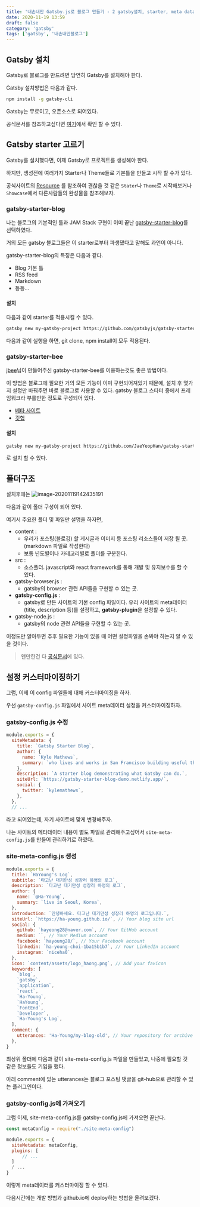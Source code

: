 ```yaml
---
title: '내손내만 Gatsby.js로 블로그 만들기 - 2 gatsby설치, starter, meta data 설정'
date: 2020-11-19 13:59
draft: false
category: 'gatsby'
tags: ['gatsby', '내손내만블로그']
---
```


## Gatsby 설치

Gatsby로 블로그를 만드려면 당연히 Gatsby를 설치해야 한다.

Gatsby 설치방법은 다음과 같다.

```bash
npm install -g gatsby-cli
```

Gatsby는 무료이고, 오픈소스로 되어있다.

공식문서를 참조하고싶다면 [여기](https://www.gatsbyjs.com/docs/)에서 확인 할 수 있다.

## Gatsby starter 고르기

Gatsby를 설치했다면, 이제 Gatsby로 프로젝트를 생성해야 한다.

하지만, 생성전에 여러가지 Starter나 Theme들로 기본틀을 만들고 시작 할 수가 있다.

공식사이트의 [Resource](https://www.gatsbyjs.com/starters/?c=Blog&v=2) 를 참조하여 괜찮을 것 같은 `Stater`나 `Theme`로 시작해보거나 `Showcase`에서 다른사람들의 완성물을 참조해보자.

### gatsby-starter-blog

나는 블로그의 기본적인 틀과 JAM Stack 구현이 이미 끝난 [gatsby-starter-blog](https://www.gatsbyjs.com/starters/gatsbyjs/gatsby-starter-blog/)를 선택하였다.

거의 모든 gatsby 블로그들은 이 starter로부터 파생됐다고 말해도 과언이 아니다.

gatsby-starter-blog의 특징은 다음과 같다.

- Blog 기본 틀
- RSS feed
- Markdown
- 등등...

#### 설치

다음과 같이 starter를 적용시킬 수 있다.

```bash
gatsby new my-gatsby-project https://github.com/gatsbyjs/gatsby-starter-blog
```

다음과 같이 실행을 하면, git clone, npm install이 모두 적용된다.

### gatsby-starter-bee

[jbee](https://jbee.io/etc/intro-new-blog/)님이 만들어주신 gatsby-starter-bee를 이용하는것도 좋은 방법이다.

이 방법은 블로그에 필요한 거의 모든 기능이 이미 구현되어져있기 때문에, 설치 후 몇가지 설정만 바꿔주면
바로 블로그로 사용할 수 있다.
gatsby 블로그 스타터 중에서 프레임워크라 부를만한 정도로 구성되어 있다.

- [베타 사이트](https://gatsby-starter-bee.netlify.app/)
- [깃헙](https://github.com/JaeYeopHan/gatsby-starter-bee)

#### 설치

```bash
gatsby new my-gatsby-project https://github.com/JaeYeopHan/gatsby-starter-bee
```

로 설치 할 수 있다.

## 폴더구조

설치후에는
![image-20201119142435191](C:\blog\my-blog-OLD\content\gatsby\2020-11-19-내손내만-Gatsby.js로-블로그-만들기---2-gatsby설치,-starter-고르기_img1.jpg)

다음과 같이 폴더 구성이 되어 있다.

여기서 주요한 폴더 및 파일만 설명을 하자면,

- content :
  - 우리가 포스팅(블로깅) 할 게시글과 이미지 등 포스팅 리소스들이 저장 될 곳. (markdown 파일로 작성한다)
  - 보통 년도별이나 카테고리별로 폴더를 구분한다.
- src :
  - 소스폴더. javascript와 react framework를 통해 개발 및 유지보수를 할 수 있다.
- gatsby-browser.js :
  - gatsby의 browser 관련 API들을 구현할 수 있는 곳.
- **gatsby-config.js** :
  - gatsby로 만든 사이트의 기본 config 파일이다.
    우리 사이트의 meta데이터 (title, description 등)를 설정하고,
    **gatsby-plugin**을 설정할 수 있다.
- gatsby-node.js :
  - gatsby의 node 관련 API들을 구현할 수 있는 곳.

이정도만 알아두면 추후 필요한 기능이 있을 때 어떤 설정파일을 손봐야 하는지 알 수 있을 것이다.

> 왠만한건 다 [공식문서](https://www.gatsbyjs.com/docs/api-reference/)에 있다.

## 설정 커스터마이징하기

그럼, 이제 이 config 파일들에 대해 커스터마이징을 하자.

우선 `gatsby-config.js` 파일에서 사이트 meta데이터 설정을 커스터마이징하자.

### gatsby-config.js 수정

```js
module.exports = {
  siteMetadata: {
    title: `Gatsby Starter Blog`,
    author: {
      name: `Kyle Mathews`,
      summary: `who lives and works in San Francisco building useful things.`,
    },
    description: `A starter blog demonstrating what Gatsby can do.`,
    siteUrl: `https://gatsby-starter-blog-demo.netlify.app/`,
    social: {
      twitter: `kylemathews`,
    },
  },
  // ...
```

라고 되어있는데, 자기 사이트에 맞게 변경해주자.

나는 사이트의 메타데이터 내용이 별도 파일로 관리해주고싶어서 `site-meta-config.js`를 만들어 관리하기로 하였다.

### site-meta-config.js 생성

```js
module.exports = {
  title: `HaYoung's Log`,
  subtitle: `타고난 대기만성 성장러 하영의 로그`,
  description: `타고난 대기만성 성장러 하영의 로그`,
  author: {
    name: `@Ha-Young`,
    summary: `live in Seoul, Korea`,
  },
  introduction: `안녕하세요. 타고난 대기만성 성장러 하영의 로그입니다.`,
  siteUrl: `https://ha-young.github.io/`, // Your blog site url
  social: {
    github: `hayeong28@naver.com`, // Your GitHub account
    medium: ``, // Your Medium account
    facebook: `hayoung28/`, // Your Facebook account
    linkedin: `ha-young-choi-1ba15b1b7`, // Your LinkedIn account
    instagram: `niceha0`,
  },
  icon: `content/assets/logo_haong.png`, // Add your favicon
  keywords: [
    `blog`,
    `gatsby`,
    `application`,
    `react`,
    `Ha-Young`,
    `HaYoung`,
    `FontEnd`,
    `Developer`,
    `Ha-Young's Log`,
  ],
  comment: {
    utterances: 'Ha-Young/my-blog-old', // Your repository for archive comment
  },
}
```

최상위 폴더에 다음과 같이 site-meta-config.js 파일을 만들었고,
나중에 필요할 것 같은 정보들도 기입을 했다.

아래 comment에 있는 utterances는 블로그 포스팅 댓글을 git-hub으로 관리할 수 있는 플러그인이다.

### gatsby-config.js에 가져오기

그럼 이제, site-meta-config.js를 gatsby-config.js에 가져오면 끝난다.

```js
const metaConfig = require("./site-meta-config")

module.exports = {
  siteMetadata: metaConfig,
  plugins: [
      // ...
  ]
  / ...
}
```

이렇게 meta데이터를 커스터마이징 할 수 있다.

다음시간에는 개발 방법과 github.io에 deploy하는 방법을 올려보겠다.
